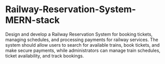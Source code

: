 # Railway-Reservation-System-MERN-stack
Design and develop a Railway Reservation System for booking tickets, managing schedules, and processing payments for railway services. The system should allow users to search for available trains, book tickets, and make secure payments, while administrators can manage train schedules, ticket availability, and track bookings.
